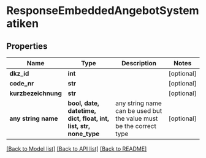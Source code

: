 # ResponseEmbeddedAngebotSystematiken


## Properties
Name | Type | Description | Notes
------------ | ------------- | ------------- | -------------
**dkz_id** | **int** |  | [optional] 
**code_nr** | **str** |  | [optional] 
**kurzbezeichnung** | **str** |  | [optional] 
**any string name** | **bool, date, datetime, dict, float, int, list, str, none_type** | any string name can be used but the value must be the correct type | [optional]

[[Back to Model list]](../README.md#documentation-for-models) [[Back to API list]](../README.md#documentation-for-api-endpoints) [[Back to README]](../README.md)


